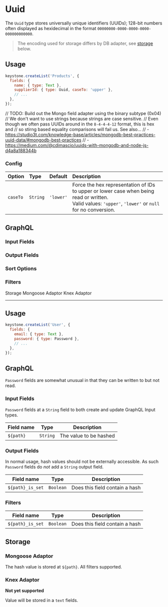 <!--[meta]
section: field-types
title: Uuid
[meta]-->

# Uuid

The `Uuid` type stores universally unique identifiers (UUIDs);
128-bit numbers often displayed as hexidecimal in the format `00000000-0000-0000-0000-000000000000`.

> The encoding used for storage differs by DB adapter, see [storage](#storage) below.

## Usage

```js
keystone.createList('Products', {
  fields: {
    name: { type: Text },
    supplierId: { type: Uuid, caseTo: 'upper' },
    // ...
  },
});
```


// TODO: Build out the Mongo field adapter using the binary subtype (0x04)
// We don't want to use strings because strings are case sensitive.
// Even though we often pass UUIDs around in the `8-4-4-4-12` format, this is hex and
// so stirng based equality comparisons will fail us. See also...
//  - https://studio3t.com/knowledge-base/articles/mongodb-best-practices-uuid-data/#mongodb-best-practices
//  - https://medium.com/@cdimascio/uuids-with-mongodb-and-node-js-d4a8a188344b



### Config

| Option   | Type     | Default   | Description                                                                                                                                                |
|:---------|:---------|:----------|:-----------------------------------------------------------------------------------------------------------------------------------------------------------|
| `caseTo` | `String` | `'lower'` | Force the hex representation of IDs to upper or lower case when being read or written. <br>Valid values: `'upper'`, `'lower'` or `null` for no conversion. |

## GraphQL


### Input Fields


### Output Fields


### Sort Options


### Filters



Storage
   Mongoose Adaptor
   Knex Adaptor

----


## Usage

```js
keystone.createList('User', {
  fields: {
    email: { type: Text },
    password: { type: Password },
    // ...
  },
});
```

## GraphQL

`Password` fields are somewhat unusual in that they can be written to but not read.

### Input Fields

`Password` fields at a `String` field to both create and update GraphQL Input types.

| Field name | Type     | Description            |
| ---------- | -------- | ---------------------- |
| `${path}`  | `String` | The value to be hashed |

### Output Fields

In normal usage, hash values should not be externally accessible.
As such `Password` fields do _not_ add a `String` output field.

| Field name       | Type      | Description                    |
| ---------------- | --------- | ------------------------------ |
| `${path}_is_set` | `Boolean` | Does this field contain a hash |

### Filters

| Field name       | Type      | Description                    |
| ---------------- | --------- | ------------------------------ |
| `${path}_is_set` | `Boolean` | Does this field contain a hash |

## Storage

### Mongoose Adaptor

The hash value is stored at `${path}`.
All filters supported.

### Knex Adaptor

**Not yet supported**

Value will be stored in a `text` fields.


